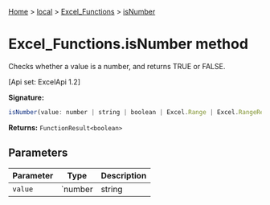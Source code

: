 [Home](./index) &gt; [local](local.md) &gt; [Excel\_Functions](local.excel_functions.md) &gt; [isNumber](local.excel_functions.isnumber.md)

# Excel\_Functions.isNumber method

Checks whether a value is a number, and returns TRUE or FALSE. 

 \[Api set: ExcelApi 1.2\]

**Signature:**
```javascript
isNumber(value: number | string | boolean | Excel.Range | Excel.RangeReference | Excel.FunctionResult<any>): FunctionResult<boolean>;
```
**Returns:** `FunctionResult<boolean>`

## Parameters

|  Parameter | Type | Description |
|  --- | --- | --- |
|  `value` | `number | string | boolean | Excel.Range | Excel.RangeReference | Excel.FunctionResult<any>` |  |

